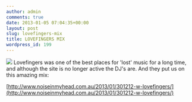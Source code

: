 ```yaml
---
author: admin
comments: true
date: 2013-01-05 07:04:35+00:00
layout: post
slug: lovefingers-mix
title: LOVEFINGERS MIX
wordpress_id: 199
---
```


![](http://www.lovefingers.org/images/baloons.jpg)
Lovefingers was one of the best places for 'lost' music for a long time, and although the site is no longer active the DJ's are. And they put us on this amazing mix:



[http://www.noiseinmyhead.com.au/2013/01/301212-w-lovefingers/](http://www.noiseinmyhead.com.au/2013/01/301212-w-lovefingers/)




